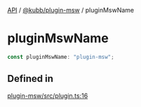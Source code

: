 [API](../../../packages.md) / [@kubb/plugin-msw](../index.md) / pluginMswName

# pluginMswName

```ts
const pluginMswName: "plugin-msw";
```

## Defined in

[plugin-msw/src/plugin.ts:16](https://github.com/kubb-project/kubb/blob/ff80665146ae086e044807d0072fda660e72e1fd/packages/plugin-msw/src/plugin.ts#L16)
